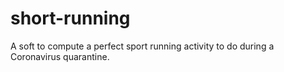 # short-running
A soft to compute a perfect sport running activity to do during a Coronavirus quarantine.
